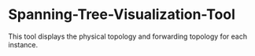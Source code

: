 # Spanning-Tree-Visualization-Tool
This tool displays the physical topology and forwarding topology for each instance.
